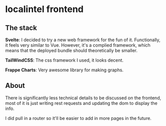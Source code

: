 # localintel frontend

## The stack

**Svelte**: I decided to try a new web framework for the fun of it. Functionally, it feels very similar to Vue. However, it's a complied framework, which means that the deployed bundle should theoretically be smaller.

**TailWindCSS**: The css framework I used, it looks decent.

**Frappe Charts**: Very awesome library for making graphs.

## About

There is significantly less technical details to be discussed on the frontend, most of it is just writing rest requests and updating the dom to display the info.

I did pull in a router so it'll be easier to add in more pages in the future.
